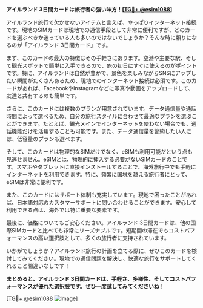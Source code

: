 **アイルランド 3日間カードは旅行者の強い味方！[[TG💪+ @esim1088](https://t.me/s/esim1088)]**

アイルランド旅行で欠かせないアイテムと言えば、やっぱりインターネット接続です。現地のSIMカードは現地での通信手段として非常に便利ですが、どのカードを選ぶべきか迷っている人も多いのではないでしょうか？そんな時に頼りになるのが「アイルランド 3日間カード」です。

まず、このカードの最大の特徴はその手軽さにあります。空港や主要な駅、そして観光スポットで簡単に入手できるので、旅の初日にすぐに使えるのがポイントです。特に、アイルランドは自然が豊かで、景色を楽しみながらSNSにアップしたい瞬間がたくさんあるため、現地でのインターネット接続は必須です。このカードがあれば、FacebookやInstagramなどに写真や動画をアップロードして、友達と共有するのも簡単です。

さらに、このカードには複数のプランが用意されています。データ通信量や通話時間によって選べるため、自分の旅行スタイルに合わせて最適なプランを選ぶことができます。たとえば、観光メインでインターネットを使わない場合でも、通話機能だけを活用することも可能です。また、データ通信量を節約したい人には、低容量のプランも選べます。

そして、このカードは物理的なSIMだけでなく、eSIMも利用可能だという点も見逃せません。eSIMとは、物理的に挿入する必要がないSIMカードのことです。スマホやタブレットに直接インストールすることで、海外旅行中でも手軽にインターネットを利用できます。特に、頻繁に国境を越える旅行者にとって、eSIMは非常に便利です。

また、このカードにはサポート体制も充実しています。現地で困ったことがあれば、日本語対応のカスタマーサポートに問い合わせることができます。安心して利用できる点は、海外では特に重要な要素です。

最後に、価格についてもご安心ください。アイルランド 3日間カードは、他の国際SIMカードと比べても非常にリーズナブルです。短期間の滞在でもコストパフォーマンスの高い選択肢として、多くの旅行者に支持されています。

いかがでしょうか？アイルランド旅行の計画を立てる際に、ぜひこのカードを検討してみてください。現地での通信問題を解決し、快適な旅行をサポートしてくれること間違いなしです！

**まとめると、アイルランド 3日間カードは、手軽さ、多様性、そしてコストパフォーマンスが優れた選択肢です。ぜひ一度試してみてくださいね！**

[[TG💪+ @esim1088](https://t.me/s/esim1088) ![Image](https://i.postimg.cc/Y0z9fWf4/image.png)]